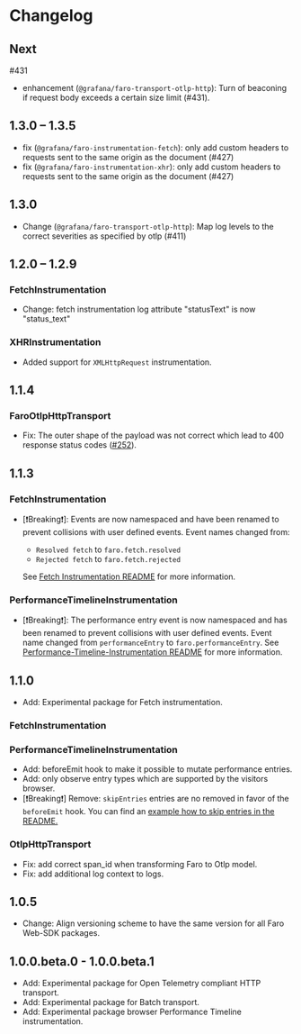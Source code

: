 # Changelog

## Next

#431

- enhancement (`@grafana/faro-transport-otlp-http`): Turn of beaconing if request body exceeds a
  certain size limit (#431).

## 1.3.0 – 1.3.5

- fix (`@grafana/faro-instrumentation-fetch`): only add custom headers to requests sent to the same
  origin as the document (#427)
- fix (`@grafana/faro-instrumentation-xhr`): only add custom headers to requests sent to the same
  origin as the document (#427)

## 1.3.0

- Change (`@grafana/faro-transport-otlp-http`): Map log levels to the correct severities as
  specified by otlp (#411)

## 1.2.0 – 1.2.9

### FetchInstrumentation

- Change: fetch instrumentation log attribute "statusText" is now "status_text"

### XHRInstrumentation

- Added support for `XMLHttpRequest` instrumentation.

## 1.1.4

### FaroOtlpHttpTransport

- Fix: The outer shape of the payload was not correct which lead to 400 response status codes ([#252](https://github.com/grafana/faro-web-sdk/issues/252)).

## 1.1.3

### FetchInstrumentation

- [❗️Breaking❗️]: Events are now namespaced and have been renamed to prevent collisions with user
  defined events. Event names changed from:

  - `Resolved fetch` to `faro.fetch.resolved`
  - `Rejected fetch` to `faro.fetch.rejected`

  See [Fetch Instrumentation README](https://github.com/grafana/faro-web-sdk/blob/e998555bd7177b7edbebf98f804372b04b6c30e6/experimental/instrumentation-fetch/README.md#L8)
  for more information.

### PerformanceTimelineInstrumentation

- [❗️Breaking❗️]: The performance entry event is now namespaced and has been renamed to prevent
  collisions with user defined events. Event name changed from `performanceEntry` to
  `faro.performanceEntry`.
  See [Performance-Timeline-Instrumentation README](https://github.com/grafana/faro-web-sdk/blob/8928dc3d4835373cb3566520cd783dce1ef3b7cf/experimental/instrumentation-performance-timeline/README.md#L32-L33)
  for more information.

## 1.1.0

- Add: Experimental package for Fetch instrumentation.

### FetchInstrumentation

### PerformanceTimelineInstrumentation

- Add: beforeEmit hook to make it possible to mutate performance entries.
- Add: only observe entry types which are supported by the visitors browser.
- [❗️Breaking❗️] Remove: `skipEntries` entries are no removed in favor of the `beforeEmit` hook. You can find an
  [example how to skip entries in the README.](https://github.com/grafana/faro-web-sdk/blob/a83d2e56b7289ea81a1d0f87c03f73d04bd44e38/experimental/instrumentation-performance-timeline/README.md#example-skip-backforward-navigation-and-page-reloads-to-remove-non-human-visible-navigation)

### OtlpHttpTransport

- Fix: add correct span_id when transforming Faro to Otlp model.
- Fix: add additional log context to logs.

## 1.0.5

- Change: Align versioning scheme to have the same version for all Faro Web-SDK packages.

## 1.0.0.beta.0 - 1.0.0.beta.1

- Add: Experimental package for Open Telemetry compliant HTTP transport.
- Add: Experimental package for Batch transport.
- Add: Experimental package browser Performance Timeline instrumentation.

